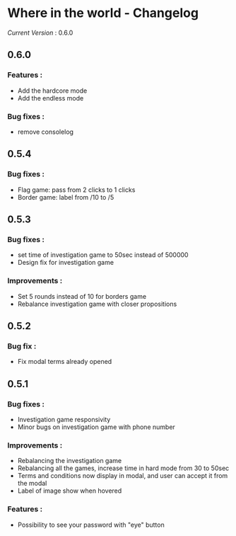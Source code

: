 # Where in the world - Changelog

_*Current Version*_ : 0.6.0

## 0.6.0
### Features : 
- Add the hardcore mode
- Add the endless mode

### Bug fixes :
- remove consolelog
## 0.5.4
### Bug fixes :
- Flag game: pass from 2 clicks to 1 clicks
- Border game: label from /10 to /5

## 0.5.3
### Bug fixes :
- set time of investigation game to 50sec instead of 500000
- Design fix for investigation game

### Improvements :
- Set 5 rounds instead of 10 for borders game
- Rebalance investigation game with closer propositions

## 0.5.2
### Bug fix : 
- Fix modal terms already opened 

## 0.5.1
### Bug fixes :
- Investigation game responsivity
- Minor bugs on investigation game with phone number

### Improvements :
- Rebalancing the investigation game
- Rebalancing all the games, increase time in hard mode from 30 to 50sec
- Terms and conditions now display in modal, and user can accept it from the modal
- Label of image show when hovered

### Features : 
- Possibility to see your password with "eye" button
